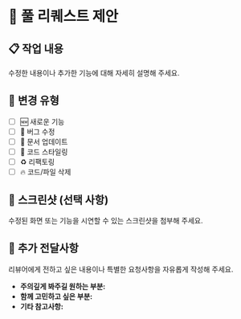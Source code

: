 # 🚀 풀 리퀘스트 제안

## 📋 작업 내용

수정한 내용이나 추가한 기능에 대해 자세히 설명해 주세요.

## 🔧 변경 유형

- [ ] 🆕 새로운 기능
- [ ] 🐛 버그 수정
- [ ] 📝 문서 업데이트
- [ ] 🎨 코드 스타일링
- [ ] ♻️ 리팩토링
- [ ] 🔥 코드/파일 삭제

## 📸 스크린샷 (선택 사항)

수정된 화면 또는 기능을 시연할 수 있는 스크린샷을 첨부해 주세요.

## 💬 추가 전달사항

리뷰어에게 전하고 싶은 내용이나 특별한 요청사항을 자유롭게 작성해 주세요.

- **주의깊게 봐주길 원하는 부분:**
- **함께 고민하고 싶은 부분:**
- **기타 참고사항:**
